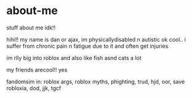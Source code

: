 # about-me
stuff about me idk!!

hihi!! my name is dan or ajax, im physicallydisabled n autistic ok cool.. i suffer from chronic pain n fatigue due to it and often get injuries

im rlly big into roblox and also like fish asnd cats a lot

my friends arecool!! yes

fandomsim in: roblox args, roblox myths, phighting, trud, hjd, oor, save robloxia, dod, jjk, tgcf
